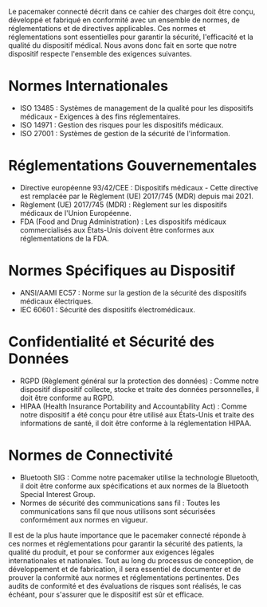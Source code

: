   Le pacemaker connecté décrit dans ce cahier des charges doit être conçu, développé et fabriqué en conformité avec un ensemble de normes, de réglementations et de directives applicables. Ces normes et réglementations sont essentielles pour garantir la sécurité, l'efficacité et la qualité du dispositif médical. Nous avons donc fait en sorte que notre dispositif respecte l'ensemble des exigences suivantes.


Normes Internationales
======================

- ISO 13485 : Systèmes de management de la qualité pour les dispositifs médicaux - Exigences à des fins réglementaires.
- ISO 14971 : Gestion des risques pour les dispositifs médicaux.
- ISO 27001 : Systèmes de gestion de la sécurité de l'information.


Réglementations Gouvernementales
=================================

- Directive européenne 93/42/CEE : Dispositifs médicaux - Cette directive est remplacée par le Règlement (UE) 2017/745 (MDR) depuis mai 2021.
- Règlement (UE) 2017/745 (MDR) : Règlement sur les dispositifs médicaux de l'Union Européenne.
- FDA (Food and Drug Administration) : Les dispositifs médicaux commercialisés aux États-Unis doivent être conformes aux réglementations de la FDA.


Normes Spécifiques au Dispositif
===================================

- ANSI/AAMI EC57 : Norme sur la gestion de la sécurité des dispositifs médicaux électriques.
- IEC 60601 : Sécurité des dispositifs électromédicaux.


Confidentialité et Sécurité des Données
========================================

- RGPD (Règlement général sur la protection des données) : Comme notre dispositif dispositif collecte, stocke et traite des données personnelles, il doit être conforme au RGPD.
- HIPAA (Health Insurance Portability and Accountability Act) : Comme notre dispositif a été conçu pour être utilisé aux États-Unis et traite des informations de santé, il doit être conforme à la réglementation HIPAA.


Normes de Connectivité
========================

- Bluetooth SIG : Comme notre pacemaker utilise la technologie Bluetooth, il doit être conforme aux spécifications et aux normes de la Bluetooth Special Interest Group.
- Normes de sécurité des communications sans fil : Toutes les communications sans fil que nous utilisons sont sécurisées conformément aux normes en vigueur.



Il est de la plus haute importance que le pacemaker connecté réponde à ces normes et réglementations pour garantir la sécurité des patients, la qualité du produit, et pour se conformer aux exigences légales internationales et nationales. Tout au long du processus de conception, de développement et de fabrication, il sera essentiel de documenter et de prouver la conformité aux normes et réglementations pertinentes. Des audits de conformité et des évaluations de risques sont réalisés, le cas échéant, pour s'assurer que le dispositif est sûr et efficace.
